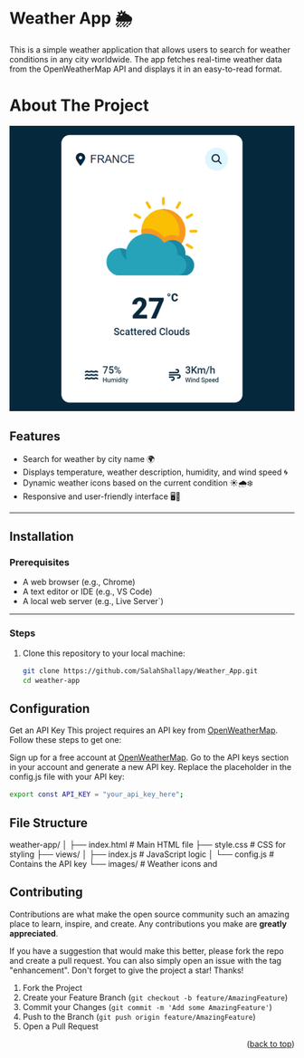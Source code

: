 # Weather App 🌦️

This is a simple weather application that allows users to search for weather conditions in any city worldwide. The app fetches real-time weather data from the OpenWeatherMap API and displays it in an easy-to-read format.

# About The Project

![OverView](images/preview.jpg)

## Features

- Search for weather by city name 🌍
- Displays temperature, weather description, humidity, and wind speed 🌀
- Dynamic weather icons based on the current condition ☀️🌧️❄️
- Responsive and user-friendly interface 🖥️📱

---

## Installation

### Prerequisites

- A web browser (e.g., Chrome)
- A text editor or IDE (e.g., VS Code)
- A local web server (e.g., Live Server`)

---

### Steps

1. Clone this repository to your local machine:
   ```bash
   git clone https://github.com/SalahShallapy/Weather_App.git
   cd weather-app
   ```

## Configuration

Get an API Key
This project requires an API key from [OpenWeatherMap](https://openweathermap.org/). Follow these steps to get one:

Sign up for a free account at [OpenWeatherMap](https://openweathermap.org/).
Go to the API keys section in your account and generate a new API key.
Replace the placeholder in the config.js file with your API key:

```bash
export const API_KEY = "your_api_key_here";
```

## File Structure

weather-app/
│
├── index.html # Main HTML file
├── style.css # CSS for styling
├── views/
│ ├── index.js # JavaScript logic
│ └── config.js # Contains the API key
└── images/ # Weather icons and

## Contributing

Contributions are what make the open source community such an amazing place to learn, inspire, and create. Any contributions you make are **greatly appreciated**.

If you have a suggestion that would make this better, please fork the repo and create a pull request. You can also simply open an issue with the tag "enhancement".
Don't forget to give the project a star! Thanks!

1. Fork the Project
2. Create your Feature Branch (`git checkout -b feature/AmazingFeature`)
3. Commit your Changes (`git commit -m 'Add some AmazingFeature'`)
4. Push to the Branch (`git push origin feature/AmazingFeature`)
5. Open a Pull Request

<p align="right">(<a href="#top">back to top</a>)</p>
